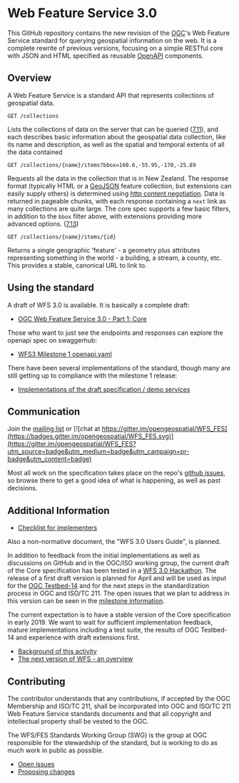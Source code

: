 # Web Feature Service 3.0 

This GitHub repository contains the new revision of the [OGC](http://opengeospatial.org)'s
Web Feature Service standard for querying geospatial information on the web. It is a complete
rewrite of previous versions, focusing on a simple RESTful core with JSON and HTML specified
as reusable [OpenAPI](http://openapis.org) components.

## Overview

A Web Feature Service is a standard API that represents collections of geospatial data. 

```
GET /collections
```

Lists the collections of data on the server that can be queried ([7.11](https://rawgit.com/opengeospatial/WFS_FES/master/docs/17-069.html#_feature_collections_metadata)), 
and each describes basic information about the geospatial data collection, like its name and description, as well as the 
spatial and temporal extents of all the data contained

```
GET /collections/{name}/items?bbox=160.6,-55.95,-170,-25.89
```

Requests all the data in the collection that is in New Zealand. The response format (typically HTML or a 
[GeoJSON](http://geojson.org/) feature collection, but extensions can easily supply others) is determined using 
[http content negotiation](https://restfulapi.net/content-negotiation/). Data is returned in pageable chunks, with each 
response containing a `next` link as many collections are quite large. The core spec supports a few basic filters, in 
addition to the `bbox` filter above, with extensions providing more advanced options. 
([7.13](https://rawgit.com/opengeospatial/WFS_FES/master/docs/17-069.html#_feature_collections))

```
GET /collections/{name}/items/{id} 
```

Returns a single geographic 'feature' - a geometry plus attributes representing something in the world - a building, a stream, a county, etc. This provides
a stable, canonical URL to link to.

## Using the standard

A draft of WFS 3.0 is available. It is basically a complete draft:

* [OGC Web Feature Service 3.0 - Part 1: Core](https://rawgit.com/opengeospatial/WFS_FES/master/docs/17-069.html)

Those who want to just see the endpoints and responses can explore the openapi spec on swaggerhub:

* [WFS3 Milestone 1 openapi.yaml](https://app.swaggerhub.com/apis/cholmesgeo/WFS3/M1)

There have been several implementations of the standard, though many are still getting up to compliance with the 
milestone 1 release:

* [Implementations of the draft specification / demo services](implementations.md)


## Communication

Join the [mailing list](https://lists.opengeospatial.org/mailman/listinfo/wfs-fes.swg) or [![chat at https://gitter.im/opengeospatial/WFS_FES](https://badges.gitter.im/opengeospatial/WFS_FES.svg)](https://gitter.im/opengeospatial/WFS_FES?utm_source=badge&utm_medium=badge&utm_campaign=pr-badge&utm_content=badge)

Most all work on the specification takes place on the repo's [github issues](https://github.com/opengeospatial/WFS_FES/issues), so browse there to get
a good idea of what is happening, as well as past decisions.

## Additional Information

* [Checklist for implementers](guide/conformance_checklist.md)

Also a non-normative document, the "WFS 3.0 Users Guide", is planned.

In addition to feedback from the initial implementations as well as discussions on GitHub and in the OGC/ISO working group, 
the current draft of the Core specification has been tested in a [WFS 3.0 Hackathon](https://github.com/opengeospatial/wfs3hackathon).
The release of a first draft version is planned for April and will be used as input for the [OGC Testbed-14](http://www.opengeospatial.org/projects/initiatives/testbed14) 
and for the next steps in the standardization process in OGC and ISO/TC 211. The open issues that we plan to address in this version
can be seen in the [milestone information](https://github.com/opengeospatial/WFS_FES/milestone/1).

The current expectation is to have a stable version of the Core specification in early 2019. We want to wait for sufficient 
implementation feedback, mature implementations including a test suite, the results of OGC Testbed-14 and experience with 
draft extensions first. 

* [Background of this activity](background.md)
* [The next version of WFS - an overview](overview.md)

## Contributing

The contributor understands that any contributions, if accepted by the OGC Membership and ISO/TC 211, shall be incorporated into 
OGC and ISO/TC 211 Web Feature Service standards documents and that all copyright and intellectual property shall be vested to the OGC.

The WFS/FES Standards Working Group (SWG) is the group at OGC responsible for the stewardship of the standard, but is
working to do as much work in public as possible.

* [Open issues](https://github.com/opengeospatial/WFS_FES/issues)
* [Proposing changes](https://github.com/opengeospatial/WFS_FES/wiki/Propose-a-change-to-a-draft-of-a-WFS-specification-document)
